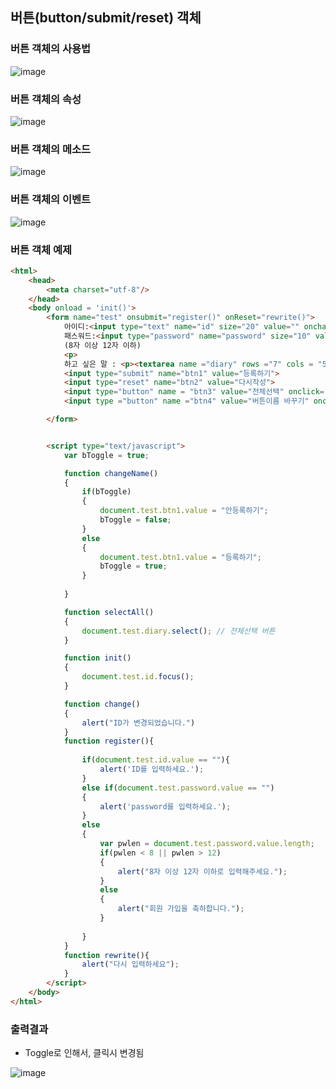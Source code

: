 ## 버튼(button/submit/reset) 객체

### 버튼 객체의 사용법
![image](https://user-images.githubusercontent.com/82345970/165875347-7edff0fb-8853-42cf-985f-1dc88cc7c0ef.png)

### 버튼 객체의 속성
![image](https://user-images.githubusercontent.com/82345970/165875417-68499d2f-7a4e-4512-b5c7-8d5a54d229c5.png)

### 버튼 객체의 메소드
![image](https://user-images.githubusercontent.com/82345970/165875431-8e4294d2-bde5-4b2a-8fc7-c0f950541fa0.png)

### 버튼 객체의 이벤트
![image](https://user-images.githubusercontent.com/82345970/165875443-039c7967-cebe-48a0-89bf-3f944c1789c2.png)


### 버튼 객체 예제
```html
<html>
    <head>
        <meta charset="utf-8"/>
    </head>
    <body onload = 'init()'> 
        <form name="test" onsubmit="register()" onReset="rewrite()">
            아이디:<input type="text" name="id" size="20" value="" onchange="change()"><p>
            패스워드:<input type="password" name="password" size="10" value="">
            (8자 이상 12자 이하)
            <p>
            하고 싶은 말 : <p><textarea name ="diary" rows ="7" cols = "50"></textarea></p> 
            <input type="submit" name="btn1" value="등록하기">
            <input type="reset" name="btn2" value="다시작성">
            <input type="button" name = "btn3" value="전체선택" onclick="selectAll()">
            <input type ="button" name ="btn4" value="버튼이름 바꾸기" onclick="changeName()">

        </form>


        <script type="text/javascript">
            var bToggle = true;

            function changeName()
            {
                if(bToggle)
                {
                    document.test.btn1.value = "안등록하기";
                    bToggle = false;
                }
                else
                {
                    document.test.btn1.value = "등록하기";
                    bToggle = true;
                }
                
            }

            function selectAll()
            {
                document.test.diary.select(); // 전체선택 버튼
            }

            function init()
            {
                document.test.id.focus();
            }

            function change()
            {
                alert("ID가 변경되었습니다.")
            }
            function register(){
                
                if(document.test.id.value == ""){
                    alert('ID를 입력하세요.');
                }
                else if(document.test.password.value == "")
                {
                    alert('password를 입력하세요.');
                }
                else
                {
                    var pwlen = document.test.password.value.length;
                    if(pwlen < 8 || pwlen > 12)
                    {
                        alert("8자 이상 12자 이하로 입력해주세요.");
                    }
                    else
                    {
                        alert("회원 가입을 축하합니다.");
                    }
                    
                }
            }
            function rewrite(){
                alert("다시 입력하세요");
            }
        </script>
    </body>
</html>
```  

### 출력결과
- Toggle로 인해서, 클릭시 변경됨

![image](https://user-images.githubusercontent.com/82345970/165876689-c73ff6be-d830-4658-8edb-b24ac4e5dc17.png)
